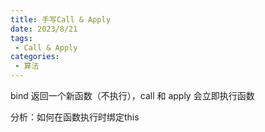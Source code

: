 ```yaml
---
title: 手写Call & Apply
date: 2023/8/21
tags:
 - Call & Apply
categories:
 - 算法
---
```


bind 返回一个新函数（不执行），call 和 apply 会立即执行函数

分析：如何在函数执行时绑定this